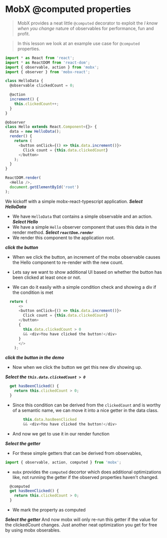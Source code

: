 # MobX @computed properties
> MobX provides a neat little `@computed` decorator to exploit the *I know when you change* nature of observables for performance, fun and profit. 

> In this lesson we look at an example use case for `@computed` properties.


```js
import * as React from 'react';
import * as ReactDOM from 'react-dom';
import { observable, action } from 'mobx';
import { observer } from 'mobx-react';

class HelloData {
  @observable clickedCount = 0;

  @action
  increment() {
    this.clickedCount++;
  }
}

@observer
class Hello extends React.Component<{}> {
  data = new HelloData();
  render() {
    return (
      <button onClick={() => this.data.increment()}>
        Click count = {this.data.clickedCount}
      </button>
    );
  }
}

ReactDOM.render(
  <Hello />,
  document.getElementById('root')
);

```
We kickoff with a simple mobx-react-typescript application.
***Select HelloData***
* We have `HelloData` that contains a simple observable and an action.
***Select Hello***
* We have a simple `Hello` observer component that uses this data in the render method.
***Select `reactDom.render`***
* We render this component to the application root.

***click the button***
* When we click the button, an increment of the mobx observable causes the Hello component to re-render with the new count.

* Lets say we want to show additional UI based on whether the button has been clicked at least once or not. 
* We can do it easily with a simple condition check and showing a div if the condition is met

```js
  return (
      <>
      <button onClick={() => this.data.increment()}>
        Click count = {this.data.clickedCount}
      </button>
      {
        this.data.clickedCount > 0
        && <div>You have clicked the button!</div>
      }
      </>
    );
```
***click the button in the demo***
* Now when we click the button we get this new div showing up.

***Select the `this.data.clickedCount > 0`***

```js
  get hasBeenClicked() {
    return this.clickedCount > 0;
  }  
```
* Since this condition can be derived from the `clickedCount` and is worthy of a semantic name, we can move it into a nice getter in the data class.


```js
        this.data.hasBeenClicked
        && <div>You have clicked the button!</div>
```
* And now we get to use it in our render function

***Select the getter***
* For these simple getters that can be derived from observables, 

```js
import { observable, action, computed } from 'mobx';
```
* `mobx` provides the `computed` decortor which does additional optimizations like, not running the getter if the observed properties haven't changed.

```js
  @computed
  get hasBeenClicked() {
    return this.clickedCount > 0;
  }
```
* We mark the property as computed 

***Select the getter***
And now mobx will only re-run this getter if the value for the clickedCount changes. Just another neat optimization you get for free by using mobx obserables.
